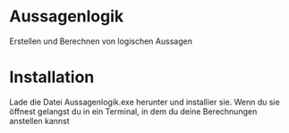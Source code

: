 # Aussagenlogik
Erstellen und Berechnen von logischen Aussagen

# Installation
Lade die Datei Aussagenlogik.exe herunter und installier sie.
Wenn du sie öffnest gelangst du in ein Terminal, in dem du deine Berechnungen anstellen kannst
